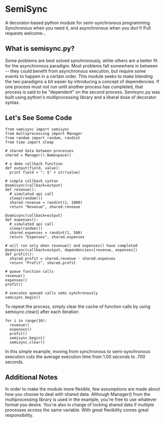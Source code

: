 SemiSync
========

A decorator-based python module for semi-synchronous programming.    
Synchronous when you need it, and asynchronous when you don't!
Pull requests welcome...

What is semisync.py?
-------------------------------------

Some problems are best solved synchronously, while others are a better fit for the asynchronous paradigm.  Most problems fall somewhere in between -- they could benefit from asynchronous execution, but require some events to happen in a certain order.  This module seeks to make blending the two paradigms a bit easier by introducing a concept of dependencies.    If one process must not run until another process has completed, that process is said to be "dependent" on the second process.  Semisync.py was built using python's multiprocessing library and a liberal dose of decorator syntax.

Let's See Some Code
-------------------
    from semisync import semisync
    from multiprocessing import Manager
    from random import random, randint
    from time import sleep
  
    # shared data between processes
    shared = Manager().Namespace()
  
    # a demo callback function
    def output(field, value):
      print field + ": $" + str(value)
  
    # simple callback syntax
    @semisync(callback=output)
    def revenue():
      # simulated api call
      sleep(random())
      shared.revenue = randint(1, 1000)
      return "Revenue", shared.revenue
  
    @semisync(callback=output)
    def expenses():
      # simulated api call
      sleep(random())
      shared.expenses = randint(1, 500)
      return "Expenses", shared.expenses
  
    # will run only when revenue() and expenses() have completed
    @semisync(callback=output, dependencies=[revenue, expenses])
    def profit():
      shared.profit = shared.revenue - shared.expenses
      return "Profit", shared.profit
  
    # queue function calls
    revenue()
    expenses()
    profit()
    
    # executes queued calls semi-synchronously
    semisync.begin()
    
    
To repeat the process, simply clear the cache of function calls by using semisync.clear() after each iteration

    for i in range(10):
      revenue()
      expenses()
      profit()
      semisync.begin()
      semisync.clear()


In this simple example, moving from synchronous to semi-synchronous execution cuts the average execution time from 1.00 seconds to .700 seconds.  

Additional Notes 
-----------------

In order to make the module more flexible, few assumptions are made about how you choose to deal with shared data.  Although Manager() from the multiprocessing library is used in the example, you're free to use whatever format you desire.  You're also in charge of locking shared data if multiple processes access the same variable.  With great flexibility comes great responsibility.  

